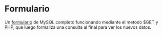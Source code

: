 <h1>Formulario</h1>

Un <a href="https://mlpz2.github.io/Formulario">formulario</a> de MySQL completo funcionando mediante el metodo $GET y PHP, que luego formaliza una consulta al final para ver los nuevos datos.
